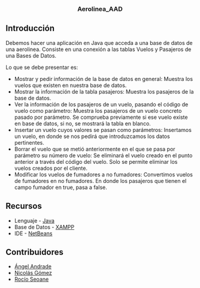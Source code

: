 <h3 align="center">Aerolinea_AAD</h3>

## Introducción

Debemos hacer una aplicación en Java que acceda a una base de datos de una aerolinea. Consiste en una conexión a las tablas Vuelos y Pasajeros de una Bases de Datos.

Lo que se debe presentar es:
* Mostrar y pedir información de la base de datos en general:
    Muestra los vuelos que existen en nuestra base de datos.
* Mostrar la información de la tabla pasajeros:
    Muestra los pasajeros de la base de datos.
* Ver la información de los pasajeros de un vuelo, pasando el código de vuelo como parámetro:
    Muestra los pasajeros de un vuelo concreto pasado por parámetro. Se comprueba previamente si ese vuelo existe en base de datos, si no, se mostrará la tabla en blanco.
* Insertar un vuelo cuyos valores se pasan como parámetros:
    Insertamos un vuelo, en donde se nos pedirá que introduzcamos los datos pertinentes. 
* Borrar el vuelo que se metió anteriormente en el que se pasa por parámetro su número de vuelo:
    Se eliminará el vuelo creado en el punto anterior a través del código del vuelo. Solo se permite eliminar los vuelos creados por el cliente.
* Modificar los vuelos de fumadores a no fumadores:
    Convertimos vuelos de fumadores en no fumadores. En donde los pasajeros que tienen el campo fumador en true, pasa a false.
    
## Recursos
* Lenguaje - [Java](https://www.java.com/es/)
* Base de Datos - [XAMPP](https://www.apachefriends.org/es/index.html)
* IDE - [NetBeans](https://netbeans.apache.org/download/index.html)
    
## Contribuidores
* [Ángel Andrade](https://github.com/aandradeb)
* [Nicolás Gómez](https://github.com/45NGC)
* [Rocío Seoane](https://github.com/rocioseoane)
